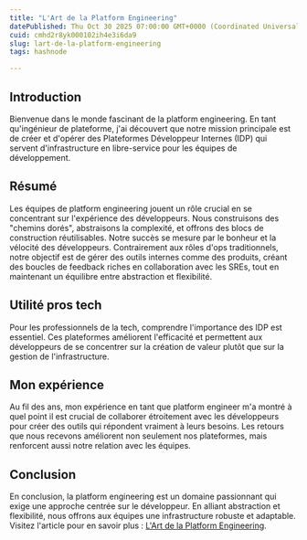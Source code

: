 ```yaml
---
title: "L'Art de la Platform Engineering"
datePublished: Thu Oct 30 2025 07:00:00 GMT+0000 (Coordinated Universal Time)
cuid: cmhd2r8yk000102ih4e3i6da9
slug: lart-de-la-platform-engineering
tags: hashnode

---
```


## Introduction

Bienvenue dans le monde fascinant de la platform engineering. En tant qu'ingénieur de plateforme, j'ai découvert que notre mission principale est de créer et d'opérer des Plateformes Développeur Internes (IDP) qui servent d'infrastructure en libre-service pour les équipes de développement.

## Résumé

Les équipes de platform engineering jouent un rôle crucial en se concentrant sur l'expérience des développeurs. Nous construisons des "chemins dorés", abstraisons la complexité, et offrons des blocs de construction réutilisables. Notre succès se mesure par le bonheur et la vélocité des développeurs. Contrairement aux rôles d'ops traditionnels, notre objectif est de gérer des outils internes comme des produits, créant des boucles de feedback riches en collaboration avec les SREs, tout en maintenant un équilibre entre abstraction et flexibilité.

## Utilité pros tech

Pour les professionnels de la tech, comprendre l'importance des IDP est essentiel. Ces plateformes améliorent l'efficacité et permettent aux développeurs de se concentrer sur la création de valeur plutôt que sur la gestion de l'infrastructure.

## Mon expérience

Au fil des ans, mon expérience en tant que platform engineer m'a montré à quel point il est crucial de collaborer étroitement avec les développeurs pour créer des outils qui répondent vraiment à leurs besoins. Les retours que nous recevons améliorent non seulement nos plateformes, mais renforcent aussi notre relation avec les équipes.

## Conclusion

En conclusion, la platform engineering est un domaine passionnant qui exige une approche centrée sur le développeur. En alliant abstraction et flexibilité, nous offrons aux équipes une infrastructure robuste et adaptable. Visitez l'article pour en savoir plus : [L'Art de la Platform Engineering](https://api.daily.dev/r/AxDxPxAMZ).